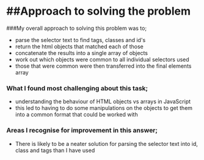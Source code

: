 ##Approach to solving the problem
=================================

###My overall approach to solving this problem was to;

- parse the selector text to find tags, classes and id's
- return the html objects that matched each of those
- concatenate the results into a single array of objects
- work out which objects were common to all individual selectors used
- those that were common were then transferred into the final elements array

### What I found most challenging about this task;

- understanding the behaviour of HTML objects vs arrays in JavaScript
- this led to having to do some manipulations on the objects to get them into
a common format that could be worked with

### Areas I recognise for improvement in this answer;

- There is likely to be a neater solution for parsing the selector text into id,
class and tags than I have used
